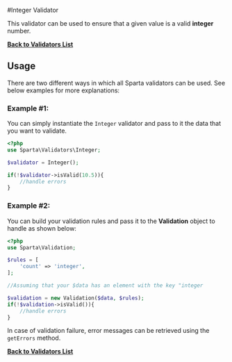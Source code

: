 #Integer Validator

This validator can be used to ensure that a given value is a valid __integer__ number. 

[**Back to Validators List**](./reference.md#validators-list)

## Usage
There are two different ways in which all Sparta validators can be used. See below examples for more explanations:

### Example #1:
You can simply instantiate the `Integer` validator and pass to it the data that you want to validate. 

```php
<?php
use Sparta\Validators\Integer;

$validator = Integer();

if(!$validator->isValid(10.5)){ 
	//handle errors
}
```

### Example #2:
You can build your validation rules and pass it to the __Validation__ object to handle as shown below:

```php
<?php
use Sparta\Validation;

$rules = [
	'count' => 'integer',
];

//Assuming that your $data has an element with the key "integer

$validation = new Validation($data, $rules);
if(!$validation->isValid()){
	//handle errors
}

```
In case of validation failure, error messages can be retrieved using the `getErrors` method.

[**Back to Validators List**](./reference.md#validators-list)
